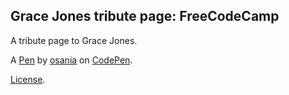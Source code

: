 Grace Jones tribute page: FreeCodeCamp 
----------------------------------------
A tribute page to Grace Jones.


A [Pen](https://codepen.io/osania/pen/ZpBOaa) by [osania](http://codepen.io/osania) on [CodePen](http://codepen.io/).

[License](https://codepen.io/osania/pen/ZpBOaa/license).
